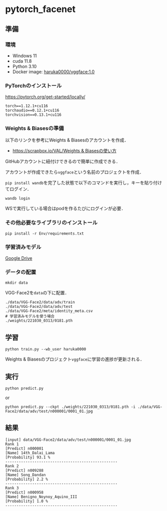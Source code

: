 # pytorch_facenet
## 準備
### 環境
- Windows 11
- cuda 11.8
- Python 3.10
- Docker image: [haruka0000/vggface:1.0](https://hub.docker.com/layers/haruka0000/vggface/1.0/images/sha256-c7c0207b62c812df96b3c3202ba9e7ace167c4f76be6257c52c16f9d40dd85cf?context=repo)

### PyTorchのインストール
https://pytorch.org/get-started/locally/
```
torch==1.12.1+cu116
torchaudio==0.12.1+cu116
torchvision==0.13.1+cu116
```

### Weights & Biasesの準備
以下のリンクを参考にWeights & Biasesのアカウントを作成．
- [https://scrapbox.io/VAL/Weights & Biasesの使い方](https://scrapbox.io/VAL/Weights_&_Biases%E3%81%AE%E4%BD%BF%E3%81%84%E6%96%B9)

GitHubアカウントに紐付けできるので簡単に作成できる．

アカウントが作成できたら`vggface`という名前のプロジェクトを作成．

`pip install wandb`を完了した状態で以下のコマンドを実行し，キーを貼り付けてログイン．
```
wandb login
```
WSで実行している場合はpodを作るたびにログインが必要．

### その他必要なライブラリのインストール
```
pip install -r Env/requirements.txt
```
### 学習済みモデル
[Google Drive](https://drive.google.com/drive/folders/1-RLHrneywDEXiDUi1EidlQFSpfwFX9KA?usp=sharing)

### データの配置
```
mkdir data
```
VGG-Face2を`data`の下に配置．
```
./data/VGG-Face2/data/adv/train
./data/VGG-Face2/data/adv/test
./data/VGG-Face2/meta/identity_meta.csv
# 学習済みモデルを使う場合
./weights/221030_0313/0181.pth
```

## 学習
```
python train.py --wb_user haruka0000
```
Weights & Biasesのプロジェクト`vggface`に学習の進捗が更新される．

## 実行
```
python predict.py
```
or
```
python predict.py --ckpt ./weights/221030_0313/0181.pth -i ./data/VGG-Face2/data/adv/test/n000001/0001_01.jpg
```

## 結果
```
[input] data/VGG-Face2/data/adv/test/n000001/0001_01.jpg
Rank 1
[Predict] n000001
[Name] 14th_Dalai_Lama
[Probability] 93.1 %
--------------------------------------------------
Rank 2
[Predict] n009288
[Name] Song_Dandan
[Probability] 2.2 %
--------------------------------------------------
Rank 3
[Predict] n000958
[Name] Benigno_Noynoy_Aquino_III
[Probability] 1.0 %
--------------------------------------------------
```
